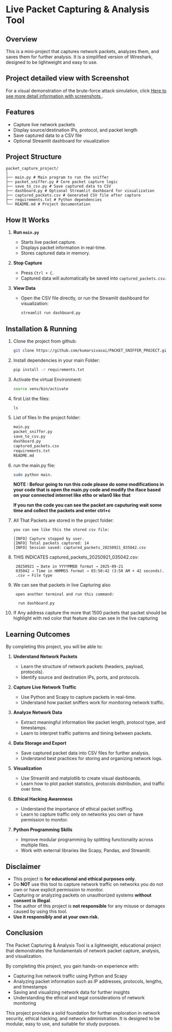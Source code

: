 # Live Packet Capturing & Analysis Tool

## **Overview**
This is a mini-project that captures network packets, analyzes them, and saves them for further analysis. It is a simplified version of Wireshark, designed to be lightweight and easy to use.


## **Project detailed view with Screenshot**
For a visual demonstration of the brute-force attack simulation, click [Here to see more detail information with screenshots ](https://kumarsivasai.github.io/Tools/PACKET_SNIFFING_TOOL).




## **Features**
- Capture live network packets
- Display source/destination IPs, protocol, and packet length
- Save captured data to a CSV file
- Optional Streamlit dashboard for visualization

## **Project Structure**
```
packet_capture_project/
│
├── main.py # Main program to run the sniffer
├── packet_sniffer.py # Core packet capture logic
├── save_to_csv.py # Save captured data to CSV
├── dashboard.py # Optional Streamlit dashboard for visualization
├── captured_packets.csv # Generated CSV file after capture
├── requirements.txt # Python dependencies
└── README.md # Project documentation
```



## **How It Works**
1. **Run `main.py`**  
   - Starts live packet capture.
   - Displays packet information in real-time.
   - Stores captured data in memory.

2. **Stop Capture**  
   - Press `Ctrl + C`.
   - Captured data will automatically be saved into `captured_packets.csv`.

3. **View Data**  
   - Open the CSV file directly, or run the Streamlit dashboard for visualization:
     ```bash
     streamlit run dashboard.py
     ```

## Installation & Running


1. Clone the project from github:
   ```bash
   git clone https://github.com/kumarsivasai/PACKET_SNIFFER_PROJECT.git
   ```


2. Install dependencies in your main Folder:
   ```bash
   pip install -r requirements.txt
   ```


3. Activate the virtual Environment:
   ```bash
   source venv/bin/activate
   ```

4. first List the files:
   ```bash
   ls
   ```


5. List of files In the project folder:
   ```bash
   main.py
   packet_sniffer.py
   save_to_csv.py
   dashboard.py
   captured_packets.csv
   requirements.txt
   README.md
   ``` 

6. run the main.py file:
   ```bash
   sudo python main.
   ```
   **NOTE :   Befour going to run this code please do some modifications in your code  that is open the main.py  code and modify the iface based on your connected internet like etho or wlan0 like that**

   **If you run the code you can see the packet are caputuring wait some time and collect the packets and enter ctrl+c**




7. All That Packets are stored in the project folder:
   ```
   you can see like this the stored csv file:

   [INFO] Capture stopped by user.
   [INFO] Total packets captured: 14
   [INFO] Session saved: captured_packets_20250921_035042.csv
   ```


8. THIS INDICATES captured_packets_20250921_035042.csv:
   ```
    20250921 → Date in YYYYMMDD format → 2025-09-21
    035042 → Time in HHMMSS format → 03:50:42 (3:50 AM + 42 seconds).
    .csv → File type
   ```

9. We can see that packets in live Capturing also
   ```
    open another terminal and run this command:
   
     run dashboard.py
   ```
10. If Any address capture the more that 1500 packets that packet should be highlight with red color that feature also can see in the live capturing



## **Learning Outcomes**

By completing this project, you will be able to:

1. **Understand Network Packets**  
   - Learn the structure of network packets (headers, payload, protocols).  
   - Identify source and destination IPs, ports, and protocols.

2. **Capture Live Network Traffic**  
   - Use Python and Scapy to capture packets in real-time.  
   - Understand how packet sniffers work for monitoring network traffic.

3. **Analyze Network Data**  
   - Extract meaningful information like packet length, protocol type, and timestamps.  
   - Learn to interpret traffic patterns and timing between packets.

4. **Data Storage and Export**  
   - Save captured packet data into CSV files for further analysis.  
   - Understand best practices for storing and organizing network logs.

5. **Visualization**  
   - Use Streamlit and matplotlib to create visual dashboards.  
   - Learn how to plot packet statistics, protocols distribution, and traffic over time.

6. **Ethical Hacking Awareness**  
   - Understand the importance of ethical packet sniffing.  
   - Learn to capture traffic only on networks you own or have permission to monitor.

7. **Python Programming Skills**  
   - Improve modular programming by splitting functionality across multiple files.  
   - Work with external libraries like Scapy, Pandas, and Streamlit.



## **Disclaimer**
- This project is **for educational and ethical purposes only**.  
- Do **NOT** use this tool to capture network traffic on networks you do not own or have explicit permission to monitor.  
- Capturing or analyzing packets on unauthorized systems **without consent is illegal**.  
- The author of this project is **not responsible** for any misuse or damages caused by using this tool.  
- **Use it responsibly and at your own risk.**


## **Conclusion**

The Packet Capturing & Analysis Tool is a lightweight, educational project that demonstrates the fundamentals of network packet capture, analysis, and visualization.  

By completing this project, you gain hands-on experience with:  
- Capturing live network traffic using Python and Scapy  
- Analyzing packet information such as IP addresses, protocols, lengths, and timestamps  
- Saving and visualizing network data for further insights  
- Understanding the ethical and legal considerations of network monitoring  

This project provides a solid foundation for further exploration in network security, ethical hacking, and network administration. It is designed to be modular, easy to use, and suitable for study purposes.
